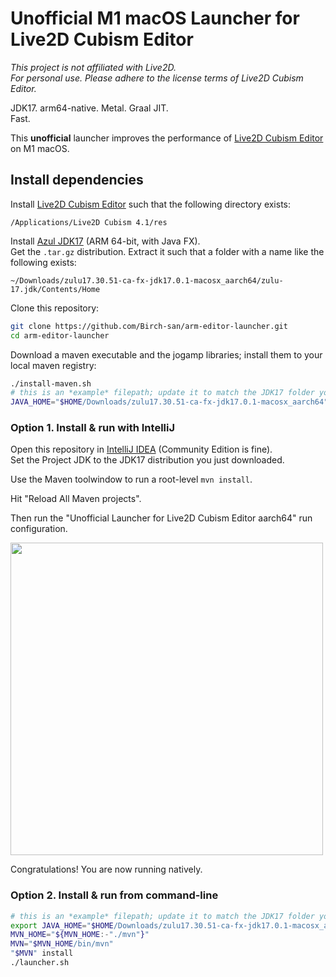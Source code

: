 # Unofficial M1 macOS Launcher for Live2D Cubism Editor

_This project is not affiliated with Live2D._    
_For personal use. Please adhere to the license terms of Live2D Cubism Editor._

JDK17. arm64-native. Metal. Graal JIT.  
Fast.

This **unofficial** launcher improves the performance of [Live2D Cubism Editor](https://www.live2d.com/en/download/cubism/) on M1 macOS.

## Install dependencies

Install [Live2D Cubism Editor](https://www.live2d.com/en/download/cubism/) such that the following directory exists:

```
/Applications/Live2D Cubism 4.1/res
```

Install [Azul JDK17](https://www.azul.com/downloads/?version=java-17-lts&os=macos&architecture=arm-64-bit&package=jdk-fx) (ARM 64-bit, with Java FX).  
Get the `.tar.gz` distribution. Extract it such that a folder with a name like the following exists:

```
~/Downloads/zulu17.30.51-ca-fx-jdk17.0.1-macosx_aarch64/zulu-17.jdk/Contents/Home
```

Clone this repository:

```bash
git clone https://github.com/Birch-san/arm-editor-launcher.git
cd arm-editor-launcher
```

Download a maven executable and the jogamp libraries; install them to your local maven registry:

```bash
./install-maven.sh
# this is an *example* filepath; update it to match the JDK17 folder you extracted
JAVA_HOME="$HOME/Downloads/zulu17.30.51-ca-fx-jdk17.0.1-macosx_aarch64" ./install-jogl.sh
```

### Option 1. Install & run with IntelliJ

Open this repository in [IntelliJ IDEA](https://www.jetbrains.com/idea/download/#section=mac) (Community Edition is fine).  
Set the Project JDK to the JDK17 distribution you just downloaded.

Use the Maven toolwindow to run a root-level `mvn install`.

Hit "Reload All Maven projects".

Then run the "Unofficial Launcher for Live2D Cubism Editor aarch64" run configuration.

<img src="https://user-images.githubusercontent.com/6141784/151722190-18e16caf-205f-4b40-83ed-a44af3a3aa26.png" width="500px">

Congratulations! You are now running natively.

### Option 2. Install & run from command-line

```bash
# this is an *example* filepath; update it to match the JDK17 folder you extracted
export JAVA_HOME="$HOME/Downloads/zulu17.30.51-ca-fx-jdk17.0.1-macosx_aarch64"
MVN_HOME="${MVN_HOME:-"./mvn"}"
MVN="$MVN_HOME/bin/mvn"
"$MVN" install
./launcher.sh
```